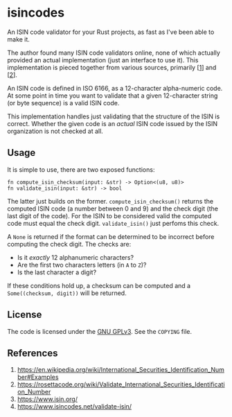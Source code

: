 isincodes
=========

An ISIN code validator for your Rust projects, as fast as I've been able to make
it.

The author found many ISIN code validators online, none of which actually
provided an actual implementation (just an interface to use it). This
implementation is pieced together from various sources, primarily [[1]] and [[2]].

An ISIN code is defined in ISO 6166, as a 12-character alpha-numeric code. At
some point in time you want to validate that a given 12-character string (or
byte sequence) is a valid ISIN code.

This implementation handles just validating that the structure of the ISIN is
correct. Whether the given code is an _actual_ ISIN code issued by the ISIN
organization is not checked at all.

Usage
-----

It is simple to use, there are two exposed functions:

    fn compute_isin_checksum(input: &str) -> Option<(u8, u8)>
    fn validate_isin(input: &str) -> bool

The latter just builds on the former. `compute_isin_checksum()` returns the
computed ISIN code (a number between 0 and 9) and the check digit (the last
digit of the code). For the ISIN to be considered valid the computed code must
equal the check digit. `validate_isin()` just perfoms this check.

A `None` is returned if the format can be determined to be incorrect before
computing the check digit. The checks are:

 - Is it _exactly_ 12 alphanumeric characters?
 - Are the first two characters letters (in `A` to `Z`)?
 - Is the last character a digit?

If these conditions hold up, a checksum can be computed and a `Some((checksum,
digit))` will be returned.

License
-------

The code is licensed under the [GNU
GPLv3](https://choosealicense.com/licenses/gpl-3.0/). See the `COPYING` file.

References
----------
 1. https://en.wikipedia.org/wiki/International_Securities_Identification_Number#Examples
 2. https://rosettacode.org/wiki/Validate_International_Securities_Identification_Number
 3. https://www.isin.org/
 4. https://www.isincodes.net/validate-isin/

[1]: https://en.wikipedia.org/wiki/International_Securities_Identification_Number#Examples
[2]: https://rosettacode.org/wiki/Validate_International_Securities_Identification_Number
